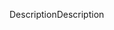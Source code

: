 <span data-ttu-id="a7ab4-101">Description</span><span class="sxs-lookup"><span data-stu-id="a7ab4-101">Description</span></span>

